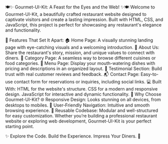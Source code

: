 🍽️✨ Gourmet-UI-Kit: A Feast for the Eyes and the Web! ✨🍽️
Welcome to Gourmet-UI-Kit, a beautifully crafted restaurant website designed to captivate visitors and create a lasting impression. Built with HTML, CSS, and JavaScript, this project is perfect for showcasing any restaurant's elegance and functionality.

🌟 Features That Set It Apart:
🏠 Home Page: A visually stunning landing page with eye-catching visuals and a welcoming introduction.
📖 About Us: Share the restaurant's story, mission, and unique values to connect with diners.
📂 Category Page: A seamless way to browse different cuisines or food categories.
🍴 Menu Page: Display your mouth-watering dishes with pricing and descriptions in an organized layout.
🌟 Testimonial Section: Build trust with real customer reviews and feedback.
📬 Contact Page: Easy-to-use contact form for reservations or inquiries, including social links.
💻 Built With:
HTML for the website's structure.
CSS for a modern and responsive design.
JavaScript for interactive and dynamic functionality.
🎯 Why Choose Gourmet-UI-Kit?
🌐 Responsive Design: Looks stunning on all devices, from desktops to mobiles.
🧭 User-Friendly Navigation: Intuitive and smooth browsing experience.
🔄 Reusable Codebase: Modular and well-structured for easy customization.
Whether you’re building a professional restaurant website or exploring web development, Gourmet-UI-Kit is your perfect starting point.

✨ Explore the Code. Build the Experience. Impress Your Diners. 🍴
